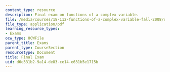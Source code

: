 ```yaml
---
content_type: resource
description: Final exam on functions of a complex variable.
file: /media/courses/18-112-functions-of-a-complex-variable-fall-2008/d6e331b29a14de83ce14e631b5e1715b_finalprob.pdf
file_type: application/pdf
learning_resource_types:
- Exams
ocw_type: OCWFile
parent_title: Exams
parent_type: CourseSection
resourcetype: Document
title: Final Exam
uid: d6e331b2-9a14-de83-ce14-e631b5e1715b
---
```

